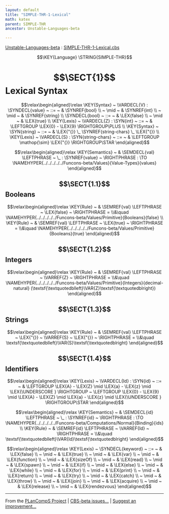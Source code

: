 ```yaml
---
layout: default
title: "SIMPLE-THR-1-Lexical"
math: katex
parent: SIMPLE-THR
ancestor: Unstable-Languages-beta

---
```


[Unstable-Languages-beta] : [SIMPLE-THR-1-Lexical.cbs]

$$\KEY{Language} \STRING{SIMPLE-THR}$$

# $$\SECT{1}$$ Lexical Syntax
           


$$\relax\begin{aligned}\relax
  \KEY{Syntax} ~ 
    \VARDECL{V} : \SYNDECL{value}
      ~ ::= ~ &
      \SYNREF{bool} \\
      ~ \mid ~ &  \SYNREF{int} \\
      ~ \mid ~ &  \SYNREF{string}
    \\
     \SYNDECL{bool}
      ~ ::= ~ &
      \LEX{false} \\
      ~ \mid ~ &  \LEX{true}
\\
  \KEY{Lexis} ~ 
    \VARDECL{Z} : \SYN{int}
      ~ ::= ~ & \LEFTGROUP \LEX{0} - \LEX{9} \RIGHTGROUP\PLUS
\\
  \KEY{Syntax} ~ 
     \SYN{string}
      ~ ::= ~ & \LEX{"{}} \_ \SYNREF{string-chars} \_ \LEX{"{}}
\\
  \KEY{Lexis} ~ 
    \VARDECL{S} : \SYN{string-chars}
      ~ ::= ~ & \LEFTGROUP \mathop{\sim} \LEX{"{}} \RIGHTGROUP\STAR
\end{aligned}$$

$$\relax\begin{aligned}\relax
  \KEY{Semantics} ~ 
  & \SEMDECL{val} \LEFTPHRASE ~ \_ : \SYNREF{value} ~ \RIGHTPHRASE  :  \TO \NAMEHYPER{../../../../../Funcons-beta/Values}{Value-Types}{values} 
\end{aligned}$$

## $$\SECT{1.1}$$ Booleans
           


$$\relax\begin{aligned}\relax
  \KEY{Rule} ~ 
    & \SEMREF{val} \LEFTPHRASE ~ \LEX{false} ~ \RIGHTPHRASE  = \\&\quad
      \NAMEHYPER{../../../../../Funcons-beta/Values/Primitive}{Booleans}{false}
\\
  \KEY{Rule} ~ 
    & \SEMREF{val} \LEFTPHRASE ~ \LEX{true} ~ \RIGHTPHRASE  = \\&\quad
      \NAMEHYPER{../../../../../Funcons-beta/Values/Primitive}{Booleans}{true}
\end{aligned}$$

## $$\SECT{1.2}$$ Integers
           


$$\relax\begin{aligned}\relax
  \KEY{Rule} ~ 
    & \SEMREF{val} \LEFTPHRASE ~ \VARREF{Z} ~ \RIGHTPHRASE  = \\&\quad
      \NAMEHYPER{../../../../../Funcons-beta/Values/Primitive}{Integers}{decimal-natural}
        (\textsf{\textquotedblleft}\VAR{Z}\textsf{\textquotedblright})
\end{aligned}$$

## $$\SECT{1.3}$$ Strings
           


$$\relax\begin{aligned}\relax
  \KEY{Rule} ~ 
    & \SEMREF{val} \LEFTPHRASE ~ \LEX{"{}} ~ \VARREF{S} ~ \LEX{"{}} ~ \RIGHTPHRASE  = \\&\quad
      \textsf{\textquotedblleft}\VAR{S}\textsf{\textquotedblright}
\end{aligned}$$

## $$\SECT{1.4}$$ Identifiers
           


$$\relax\begin{aligned}\relax
  \KEY{Lexis} ~ 
    \VARDECL{Id} : \SYN{id}
      ~ ::= ~ & \LEFTGROUP \LEX{A} - \LEX{Z} \mid \LEX{a} - \LEX{z} \mid \LEX{\UNDERSCORE } \RIGHTGROUP ~ \LEFTGROUP \LEX{0} - \LEX{9} \mid \LEX{A} - \LEX{Z} \mid \LEX{a} - \LEX{z} \mid \LEX{\UNDERSCORE } \RIGHTGROUP\STAR
\end{aligned}$$

$$\relax\begin{aligned}\relax
  \KEY{Semantics} ~ 
  & \SEMDECL{id} \LEFTPHRASE ~ \_ : \SYNREF{id} ~ \RIGHTPHRASE  :  \TO \NAMEHYPER{../../../../../Funcons-beta/Computations/Normal}{Binding}{ids} 
\\
  \KEY{Rule} ~ 
    & \SEMREF{id} \LEFTPHRASE ~ \VARREF{Id} ~ \RIGHTPHRASE  = \\&\quad
      \textsf{\textquotedblleft}\VAR{Id}\textsf{\textquotedblright}
\end{aligned}$$

$$\relax\begin{aligned}\relax
  \KEY{Lexis} ~ 
     \SYNDECL{keyword}
      ~ ::= ~ &
      \LEX{false} \\
      ~ \mid ~ &  \LEX{true} \\
      ~ \mid ~ &  \LEX{var} \\
      ~ \mid ~ &  \LEX{function} \\
      ~ \mid ~ &  \LEX{sizeOf} \\
      ~ \mid ~ &  \LEX{read} \\
      ~ \mid ~ &  \LEX{spawn} \\
      ~ \mid ~ &  \LEX{if} \\
      ~ \mid ~ &  \LEX{else} \\
      ~ \mid ~ &  \LEX{while} \\
      ~ \mid ~ &  \LEX{for} \\
      ~ \mid ~ &  \LEX{print} \\
      ~ \mid ~ &  \LEX{return} \\
      ~ \mid ~ &  \LEX{try} \\
      ~ \mid ~ &  \LEX{catch} \\
      ~ \mid ~ &  \LEX{throw} \\
      ~ \mid ~ &  \LEX{join} \\
      ~ \mid ~ &  \LEX{acquire} \\
      ~ \mid ~ &  \LEX{release} \\
      ~ \mid ~ &  \LEX{rendezvous}
\end{aligned}$$



[Funcons-beta]: /CBS-beta/math/Funcons-beta
  "FUNCONS-BETA"
[Unstable-Funcons-beta]: /CBS-beta/math/Unstable-Funcons-beta
  "UNSTABLE-FUNCONS-BETA"
[Languages-beta]: /CBS-beta/math/Languages-beta
  "LANGUAGES-BETA"
[Unstable-Languages-beta]: /CBS-beta/math/Unstable-Languages-beta
  "UNSTABLE-LANGUAGES-BETA"
[CBS-beta]: /CBS-beta 
  "CBS-BETA"


____

From the [PLanCompS Project] | [CBS-beta issues...] | [Suggest an improvement...]

[SIMPLE-THR-1-Lexical.cbs]: /CBS-beta/Unstable-Languages-beta/SIMPLE-Threads/SIMPLE-THR-cbs/SIMPLE-THR/SIMPLE-THR-1-Lexical/SIMPLE-THR-1-Lexical.cbs
  "CBS SOURCE FILE"
[PLanCompS Project]: https://plancomps.github.io
  "PROGRAMMING LANGUAGE COMPONENTS AND SPECIFICATIONS PROJECT HOME PAGE"
[CBS-beta issues...]: https://github.com/plancomps/CBS-beta/issues
  "CBS-BETA ISSUE REPORTS ON GITHUB"
[Suggest an improvement...]: mailto:plancomps@gmail.com?Subject=CBS-beta%20-%20comment&Body=Re%3A%20CBS-beta%20specification%20at%20SIMPLE-THR/SIMPLE-THR-1-Lexical/SIMPLE-THR-1-Lexical.cbs%0A%0AComment/Query/Issue/Suggestion%3A%0A%0A%0ASignature%3A%0A 
  "GENERATE AN EMAIL TEMPLATE"

